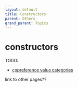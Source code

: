 ```yaml
---
layout: default
title: Constructors
parent: Others
grand_parent: Topics
---
```

# constructors

TODO:
* [cppreference value categories](https://en.cppreference.com/w/cpp/language/value_category)

link to other pages??
